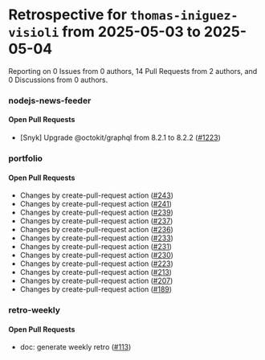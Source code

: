 # Retrospective for `thomas-iniguez-visioli` from 2025-05-03 to 2025-05-04

Reporting on 0 Issues from 0 authors, 14 Pull Requests from 2 authors, and 0 Discussions from 0 authors.


### nodejs-news-feeder

#### Open Pull Requests

- [Snyk] Upgrade @octokit/graphql from 8.2.1 to 8.2.2 ([#1223](https://github.com/thomas-iniguez-visioli/nodejs-news-feeder/pull/1223))

### portfolio

#### Open Pull Requests

- Changes by create-pull-request action ([#243](https://github.com/thomas-iniguez-visioli/portfolio/pull/243))
- Changes by create-pull-request action ([#241](https://github.com/thomas-iniguez-visioli/portfolio/pull/241))
- Changes by create-pull-request action ([#239](https://github.com/thomas-iniguez-visioli/portfolio/pull/239))
- Changes by create-pull-request action ([#237](https://github.com/thomas-iniguez-visioli/portfolio/pull/237))
- Changes by create-pull-request action ([#236](https://github.com/thomas-iniguez-visioli/portfolio/pull/236))
- Changes by create-pull-request action ([#233](https://github.com/thomas-iniguez-visioli/portfolio/pull/233))
- Changes by create-pull-request action ([#231](https://github.com/thomas-iniguez-visioli/portfolio/pull/231))
- Changes by create-pull-request action ([#230](https://github.com/thomas-iniguez-visioli/portfolio/pull/230))
- Changes by create-pull-request action ([#223](https://github.com/thomas-iniguez-visioli/portfolio/pull/223))
- Changes by create-pull-request action ([#213](https://github.com/thomas-iniguez-visioli/portfolio/pull/213))
- Changes by create-pull-request action ([#207](https://github.com/thomas-iniguez-visioli/portfolio/pull/207))
- Changes by create-pull-request action ([#189](https://github.com/thomas-iniguez-visioli/portfolio/pull/189))

### retro-weekly

#### Open Pull Requests

- doc: generate weekly retro ([#113](https://github.com/thomas-iniguez-visioli/retro-weekly/pull/113))